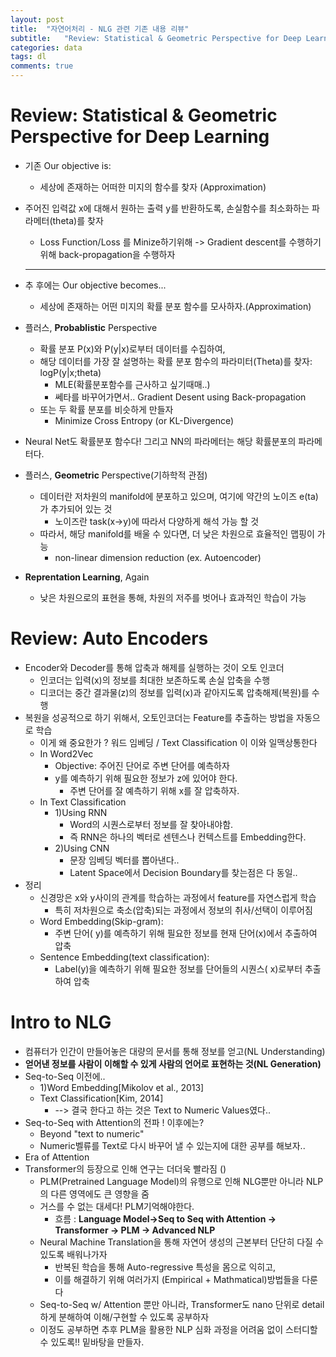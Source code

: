 ```yaml
---
layout: post
title:  "자연어처리 - NLG 관련 기존 내용 리뷰"
subtitle:   "Review: Statistical & Geometric Perspective for Deep Learning"
categories: data
tags: dl
comments: true
---
```


# Review: Statistical & Geometric Perspective for Deep Learning
- 기존 Our objective is:

  - 세상에 존재하는 어떠한 미지의 함수를 찾자 (Approximation)

- 주어진 입력값 x에 대해서 원하는 출력 y를 반환하도록, 손실함수를 최소화하는 파라메터(theta)를 찾자

  - Loss Function/Loss 를 Minize하기위해 ->  Gradient descent를 수행하기위해 back-propagation을 수행하자

  ---

  

- 추 후에는 Our objective becomes...

  - 세상에 존재하는 어떤 미지의 확률 분포 함수를 모사하자.(Approximation)

- 플러스, **Probablistic** Perspective

  - 확률 분포 P(x)와 P(y|x)로부터 데이터를 수집하여,
  - 해당 데이터를 가장 잘 설명하는 확률 분포 함수의 파라미터(Theta)를 찾자: logP(y|x;theta)
    - MLE(확률분포함수를 근사하고 싶기때매..)
    - 쎄타를 바꾸어가면서.. Gradient Desent using Back-propagation
  - 또는 두 확률 분포를 비슷하게 만들자
    - Minimize Cross Entropy (or KL-Divergence)

- Neural Net도 확률분포 함수다! 그리고 NN의 파라메터는 해당 확률분포의 파라메터다.

- 플러스, **Geometric** Perspective(기하학적 관점)

  - 데이터란 저차원의 manifold에 분포하고 있으며, 여기에 약간의 노이즈 e(ta)가 추가되어 있는 것
    - 노이즈란 task(x->y)에 따라서 다양하게 해석 가능 할 것
  - 따라서, 해당 manifold를 배울 수 있다면, 더 낮은 차원으로 효율적인 맵핑이 가능
    - non-linear dimension reduction (ex. Autoencoder)

- **Reprentation Learning**, Again
  
  - 낮은 차원으로의 표현을 통해, 차원의 저주를 벗어나 효과적인 학습이 가능

# Review: Auto Encoders

- Encoder와 Decoder를 통해 압축과 해제를 실행하는 것이 오토 인코더
  - 인코더는 입력(x)의 정보를 최대한 보존하도록 손실 압축을 수행
  - 디코더는 중간 결과물(z)의 정보를 입력(x)과 같아지도록 압축해제(복원)를 수행
- 복원을 성공적으로 하기 위해서, 오토인코더는 Feature를 추출하는 방법을 자동으로 학습
  - 이게 왜 중요한가 ? 워드 임베딩 / Text Classification 이 이와 일맥상통한다
  - In Word2Vec
    - Objective: 주어진 단어로 주변 단어를 예측하자
    - y를 예측하기 위해 필요한 정보가 z에 있어야 한다.
      - 주변 단어를 잘 예측하기 위해 x를 잘 압축하자.
  - In Text Classification
    - 1)Using RNN
      - Word의 시퀀스로부터 정보를 잘 찾아내야함. 
      - 즉 RNN은 하나의 벡터로 센텐스나 컨텍스트를 Embedding한다.
    - 2)Using CNN
      - 문장 임베딩 벡터를 뽑아낸다..
      - Latent Space에서 Decision Boundary를 찾는점은 다 동일..
- 정리
  - 신경망은 x와 y사이의 관계를 학습하는 과정에서 feature를 자연스럽게 학습
    - 특히 저차원으로 축소(압축)되는 과정에서 정보의 취사/선택이 이루어짐
  - Word Embedding(Skip-gram):
    - 주변 단어( y)를 예측하기 위해 필요한 정보를 현재 단어(x)에서 추출하여 압축
  - Sentence Embedding(text classification):
    - Label(y)을 예측하기 위해 필요한 정보를 단어들의 시퀀스( x)로부터 추출하여 압축

# Intro to NLG

- 컴퓨터가 인간이 만들어놓은 대량의 문서를 통해 정보를 얻고(NL Understanding)
- **얻어낸 정보를 사람이 이해할 수 있게 사람의 언어로 표현하는 것(NL Generation)**
- Seq-to-Seq 이전에..
  - 1)Word Embedding[Mikolov et al., 2013]
  - Text Classification[Kim, 2014]
    - --> 결국 한다고 하는 것은 Text to Numeric Values였다..
- Seq-to-Seq with Attention의 전파 ! 이후에는?
  - Beyond "text to numeric"
  - Numeric벨류를 Text로 다시 바꾸어 낼 수 있는지에 대한 공부를 해보자..
-  Era of Attention
  - Transformer의 등장으로 인해 연구는 더더욱 빨라짐 ()
    - PLM(Pretrained Language Model)의 유행으로 인해 NLG뿐만 아니라 NLP의 다른 영역에도 큰 영향을 줌
    - 거스를 수 없는 대세다! PLM기억해야한다.
      - 흐름 : **Language Model->Seq to Seq with Attention -> Transformer -> PLM -> Advanced NLP**
    - Neural Machine Translation을 통해 자연어 생성의 근본부터 단단히 다질 수 있도록 배워나가자
      - 반복된 학습을 통해 Auto-regressive 특성을 몸으로 익히고,
      - 이를 해결하기 위해 여러가지 (Empirical + Mathmatical)방법들을 다룬다
    - Seq-to-Seq w/ Attention 뿐만 아니라,  Transformer도 nano 단위로 detail하게 분해하여 이해/구현할 수 있도록 공부하자
    - 이정도 공부하면 추후 PLM을 활용한 NLP 심화 과정을 어려움 없이 스터디할 수 있도록!! 밑바탕을 만들자.

